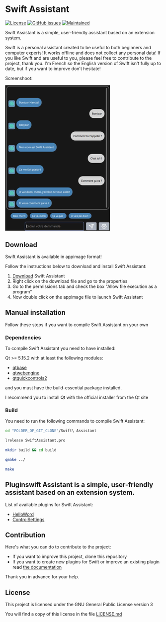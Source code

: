# Swift Assistant

[![License](https://img.shields.io/badge/license-GPLv3.0-blue.svg)](https://www.gnu.org/licenses/gpl-3.0.html) [![GitHub issues](https://img.shields.io/github/issues/Swiftapp-hub/Swift-Assistant.svg)](https://github.com/Swiftapp-hub/Swift-Assistant/issues) [![Maintained](https://img.shields.io/maintenance/yes/2021.svg)](https://github.com/Swiftapp-hub/Swift-Assistant/commits/develop)

Swift Assistant is a simple, user-friendly assistant based on an extension system.

Swift is a personal assistant created to be useful to both beginners and computer experts!
It works offline and does not collect any personal data!
If you like Swift and are useful to you, please feel free to contribute to the project, thank you.
I'm French so the English version of Swift isn't fully up to date, but if you want to improve don't hesitate!

Screenshoot:

<img src="screenshot/swift.png" alt="Capture Swift Assistant" style="zoom:70%;" /> 

## Download

Swift Assistant is available in appimage format!

Follow the instructions below to download and install Swift Assistant:

1. [Download]() Swift Assistant
2. Right click on the download file and go to the properties
3. Go to the permissions tab and check the box "Allow file execution as a program"
4. Now double click on the appimage file to launch Swift Assistant

## Manual installation

Follow these steps if you want to compile Swift Assistant on your own

### Dependencies

To compile Swift Assistant you need to have installed:

Qt >= 5.15.2 with at least the following modules:

* [qtbase](http://code.qt.io/cgit/qt/qtbase.git)
* [qtwebengine](https://code.qt.io/cgit/qt/qtwebengine.git)
* [qtquickcontrols2](https://code.qt.io/cgit/qt/qtquickcontrols2.git)

and you must have the build-essential package installed.

I recommend you to install Qt with the official installer from the Qt site

### Build

You need to run the following commands to compile Swift Assistant:

```bash
cd "FOLDER_OF_GIT_CLONE"/Swift\ Assistant
```

```bash
lrelease SwiftAssistant.pro
```

```bash
mkdir build && cd build
```

```bash
qmake ../
```

```bash
make
```

## Pluginswift Assistant is a simple, user-friendly assistant based on an extension system. 

List of available plugins for Swift Assistant:

* [HelloWord]()
* [ControlSettings]()

## Contribution

Here's what you can do to contribute to the project:

* If you want to improve this project, clone this repository
* If you want to create new plugins for Swift or improve an existing plugin read [the documentation]()

Thank you in advance for your help.

## License

This project is licensed under the GNU General Public License version 3

You will find a copy of this license in the file [LICENSE.md](https://github.com/Swiftapp-hub/Swift-Assistant/blob/master/LICENSE.md)
